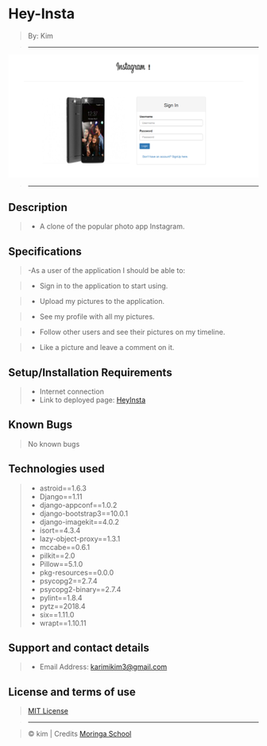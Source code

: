 # Hey-Insta

> By: Kim

> --------------------------------------------------------------------------------


![App](/static/images/0.png)

> --------------------------------------------------------------------------------
<!-- > --------------------------------------------------------------------------------


![App](/static/images/Hey Insta.png)

> -------------------------------------------------------------------------------- -->


## Description

> - A clone of the popular photo app Instagram.

## Specifications

> -As a user of the application I should be able to:

> - Sign in to the application to start using.

> - Upload my pictures to the application.

> - See my profile with all my pictures.


> - Follow other users and see their pictures on my timeline.

> - Like a picture and leave a comment on it.

## Setup/Installation Requirements

> - Internet connection
> - Link to deployed page: [HeyInsta](https://hey-insta.herokuapp.com/)

## Known Bugs

> No known bugs 

## Technologies used

> - astroid==1.6.3
> - Django==1.11
> - django-appconf==1.0.2
> - django-bootstrap3==10.0.1
> - django-imagekit==4.0.2
> - isort==4.3.4
> - lazy-object-proxy==1.3.1
> - mccabe==0.6.1
> - pilkit==2.0
> - Pillow==5.1.0
> - pkg-resources==0.0.0
> - psycopg2==2.7.4
> - psycopg2-binary==2.7.4
> - pylint==1.8.4
> - pytz==2018.4
> - six==1.11.0
> - wrapt==1.10.11

## Support and contact details


> - Email Address: karimikim3@gmail.com

## License and terms of use

> [MIT License](license)

> --------------------------------------------------------------------------------

> © kim | Credits [Moringa School](https://moringaschool.com/)

